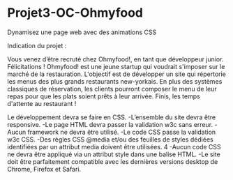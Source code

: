 # Projet3-OC-Ohmyfood
Dynamisez une page web avec des animations CSS

Indication du projet :

Vous venez d’être recruté chez Ohmyfood!, en tant que développeur junior. Félicitations !
Ohmyfood! est une jeune startup qui voudrait s'imposer sur le marché de la restauration.
L'objectif est de développer un site qui répertorie les menus des plus grands restaurants
new-yorkais. En plus des systèmes classiques de réservation, les clients pourront
composer le menu de leur repas pour que les plats soient prêts à leur arrivée. Finis, les
temps d'attente au restaurant !

 Le développement devra se faire en CSS.
-L’ensemble du site devra être responsive.
-Le page HTML devra passer la validation w3c sans erreur.
-Aucun framework ne devra être utilisé.
-Le code CSS passe la validation w3c CSS.
-Des règles CSS @media et/ou des feuilles de styles dédiées identifiées par un
attribut media doivent être utilisées.
4
-Aucun code CSS ne devra être appliqué via un attribut style dans une balise
HTML.
-Le site doit être parfaitement compatible avec les dernières versions desktop de
Chrome, Firefox et Safari.
